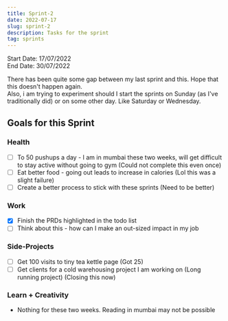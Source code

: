 ```yaml
---
title: Sprint-2
date: 2022-07-17
slug: sprint-2
description: Tasks for the sprint
tag: sprints
---
```


Start Date: 17/07/2022 \
End Date: 30/07/2022

There has been quite some gap between my last sprint and this. Hope that this doesn't happen again.\
Also, i am trying to experiment should I start the sprints on Sunday (as I've traditionally did) or on some other day. Like Saturday or Wednesday.

## Goals for this Sprint

### Health

- [ ] To 50 pushups a day - I am in mumbai these two weeks, will get difficult to stay active without going to gym (Could not complete this even once)
- [ ] Eat better food - going out leads to increase in calories (Lol this was a slight failure)
- [ ] Create a better process to stick with these sprints (Need to be better)

### Work

- [x] Finish the PRDs highlighted in the todo list
- [ ] Think about this - how can I make an out-sized impact in my job

### Side-Projects

- [ ] Get 100 visits to tiny tea kettle page (Got 25)
- [ ] Get clients for a cold warehousing project I am working on (Long running project) (Closing this now)

### Learn + Creativity

- Nothing for these two weeks. Reading in mumbai may not be possible
